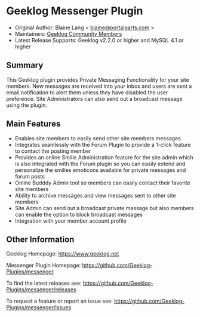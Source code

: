 # Geeklog Messenger Plugin

* Original Author: Blaine Lang < blaine@portalparts.com >
* Maintainers: [Geeklog Community Members](https://github.com/Geeklog-Plugins/messenger/graphs/contributors)
* Latest Release Supports: Geeklog v2.2.0 or higher and MySQL 4.1 or higher

## Summary

This Geeklog plugin provides Private Messaging Functionality for your site members. New messages are received into your inbox and users are sent a email notification to alert them unless they have disabled the user preference. Site Administrators can also send out a broadcast message using the plugin.

## Main Features

* Enables site members to easily send other site members messages
* Integrates seamlessly with the Forum Plugin to provide a 1-click feature to contact the posting member
* Provides an online Smilie Administration feature for the site admin which is also integrated with the Forum plugin so you can easily extend and personalize the smilies emoticons available for private messages and forum posts
* Online Budddy Admin tool so members can easily contact their favorite site members
* Ability to archive messages and view messages sent to other site members
* Site Admin can send out a broadcast private message but also members can enable the option to block broadcast messages
* Integration with your member account profile

## Other Information

Geeklog Homepage:
https://www.geeklog.net

Messenger Plugin Homepage:
https://github.com/Geeklog-Plugins/messenger

To find the latest releases see:
https://github.com/Geeklog-Plugins/messenger/releases

To request a feature or report an issue see: 
https://github.com/Geeklog-Plugins/messenger/issues
